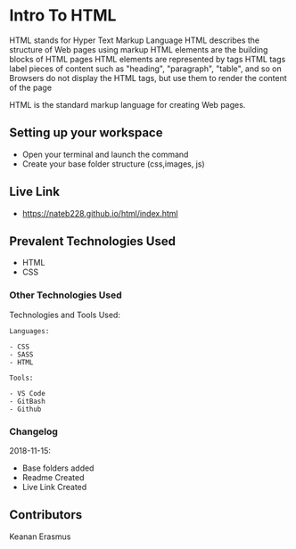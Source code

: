 # Intro To HTML

HTML stands for Hyper Text Markup Language
HTML describes the structure of Web pages using markup
HTML elements are the building blocks of HTML pages
HTML elements are represented by tags
HTML tags label pieces of content such as "heading", "paragraph", "table", and so on
Browsers do not display the HTML tags, but use them to render the content of the page

HTML is the standard markup language for creating Web pages.

## Setting up your workspace

- Open your terminal and launch the command 
- Create your base folder structure (css,images, js)

## Live Link
- https://nateb228.github.io/html/index.html

## Prevalent Technologies Used

 - HTML
 - CSS
 

### Other Technologies Used

Technologies and Tools Used:

```
Languages:

- CSS
- SASS
- HTML

```
```
Tools:

- VS Code
- GitBash
- Github

```

### Changelog

2018-11-15:
- Base folders added
- Readme Created
- Live Link Created

## Contributors

Keanan Erasmus